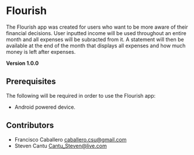 # Flourish

The Flourish app was created for users who want to be more aware of their financial decisions. User inputted income will be used throughout an entire month and all expenses will be subracted from it. A statement will then be available at the end of the month that displays all expenses and how much money is left after expenses.

**Version 1.0.0**

## Prerequisites

The following will be required in order to use the Flourish app:
 
* Android powered device.

## Contributors

- Francisco Caballero <caballero.csu@gmail.com>
- Steven Cantu <Cantu_Steven@live.com>


